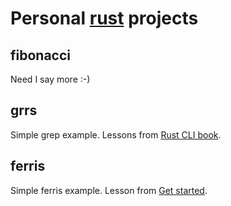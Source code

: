# Personal [rust](https://www.rust-lang.org) projects

## fibonacci

Need I say more :-)

## grrs

Simple grep example. Lessons from
[Rust CLI book](https://rust-cli.github.io/book/index.html).

## ferris

Simple ferris example. Lesson from
[Get started](https://www.rust-lang.org/learn/get-started).
